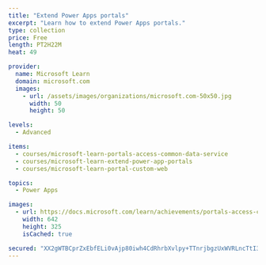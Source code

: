 ```yaml
---
title: "Extend Power Apps portals"
excerpt: "Learn how to extend Power Apps portals."
type: collection
price: Free
length: PT2H22M
heat: 49

provider:
  name: Microsoft Learn
  domain: microsoft.com
  images:
    - url: /assets/images/organizations/microsoft.com-50x50.jpg
      width: 50
      height: 50

levels:
  - Advanced

items:
  - courses/microsoft-learn-portals-access-common-data-service
  - courses/microsoft-learn-extend-power-app-portals
  - courses/microsoft-learn-portal-custom-web

topics:
  - Power Apps

images:
  - url: https://docs.microsoft.com/learn/achievements/portals-access-common-data-service-social.png
    width: 642
    height: 325
    isCached: true

secured: "XX2gWTBCprZxEbfELi0vAjp80iwh4CdRhrbXvlpy+TTnrjbgzUxWVRLncTtI3yyAT3MaiHhfXee2vCjE/7pMI5rb6CVaB0vDgTUXWY7Cp9phsLg2qRJDjAFJ2cUVUPZQdet3NPD7SeF97hFTFWTpjhP10h3YFrxJkOV4knhM8PC3rOC1MG2Obi7elZIsRndAYnEWfR3gUATzv3yrDLXKwrWheH20IuXc9QbF2+C0ne9mCSj83PWELuTPgWDfIUU5temG0knBMYu1DLazwCmEEypI5PDcsajKjtqCqtYO55eyrMuEEC0F0b/yuP4StbCM3snRXV6CrcsH8LW2izI/LAqXL5OZGbBSd5U+w3RGtAA=;88Y4gepVPfTyss0IncUu9g=="
---
```



